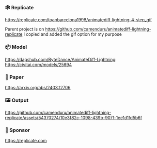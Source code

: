 ### 🕸 Replicate
https://replicate.com/toanbarcelona1998/animatediff-lightning-4-step_gif

Parent project is on https://github.com/camenduru/animatediff-lightning-replicate
I copied and added the gif option for my purpose

### 📦 Model
https://dagshub.com/ByteDance/AnimateDiff-Lightning <br />
https://civitai.com/models/25694 <br />

### 📄 Paper
https://arxiv.org/abs/2403.12706

### 🖼 Output

https://github.com/camenduru/animatediff-lightning-replicate/assets/54370274/10e3f82c-1098-439b-907f-1ee1d1fd5b6f

### 🏢 Sponsor
https://replicate.com
